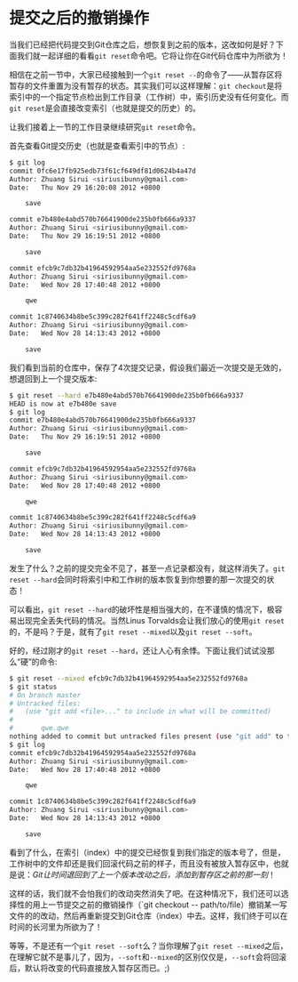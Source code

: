 # 提交之后的撤销操作
当我们已经把代码提交到Git仓库之后，想恢复到之前的版本，这改如何是好？下面我们就一起详细的看看`git reset`命令吧。它将让你在Git代码仓库中为所欲为！

相信在之前一节中，大家已经接触到一个`git reset --`的命令了——从暂存区将暂存的文件重置为没有暂存的状态。其实我们可以这样理解：`git checkout`是将索引中的一个指定节点检出到工作目录（工作树）中，索引历史没有任何变化。而`git reset`是会直接改变索引（也就是提交的历史）的。

让我们接着上一节的工作目录继续研究`git reset`命令。

首先查看Git提交历史（也就是查看索引中的节点）:
```bash
$ git log
commit 0fc6e17fb925edb73f61cf649df81d0624b4a47d
Author: Zhuang Sirui <siriusibunny@gmail.com>
Date:   Thu Nov 29 16:20:08 2012 +0800

    save

commit e7b480e4abd570b76641900de235b0fb666a9337
Author: Zhuang Sirui <siriusibunny@gmail.com>
Date:   Thu Nov 29 16:19:51 2012 +0800

    save

commit efcb9c7db32b41964592954aa5e232552fd9768a
Author: Zhuang Sirui <siriusibunny@gmail.com>
Date:   Wed Nov 28 17:40:48 2012 +0800

    qwe

commit 1c8740634b8be5c399c282f641ff2248c5cdf6a9
Author: Zhuang Sirui <siriusibunny@gmail.com>
Date:   Wed Nov 28 14:13:43 2012 +0800

    save
```

我们看到当前的仓库中，保存了4次提交记录，假设我们最近一次提交是无效的，想退回到上一个提交版本:
```bash
$ git reset --hard e7b480e4abd570b76641900de235b0fb666a9337
HEAD is now at e7b480e save
$ git log
commit e7b480e4abd570b76641900de235b0fb666a9337
Author: Zhuang Sirui <siriusibunny@gmail.com>
Date:   Thu Nov 29 16:19:51 2012 +0800

    save

commit efcb9c7db32b41964592954aa5e232552fd9768a
Author: Zhuang Sirui <siriusibunny@gmail.com>
Date:   Wed Nov 28 17:40:48 2012 +0800

    qwe

commit 1c8740634b8be5c399c282f641ff2248c5cdf6a9
Author: Zhuang Sirui <siriusibunny@gmail.com>
Date:   Wed Nov 28 14:13:43 2012 +0800

    save
```

发生了什么？之前的提交完全不见了，甚至一点记录都没有，就这样消失了。`git reset --hard`会同时将索引中和工作树的版本恢复到你想要的那一次提交的状态！

可以看出，`git reset --hard`的破坏性是相当强大的，在不谨慎的情况下，极容易出现完全丢失代码的情况。当然Linus Torvalds会让我们放心的使用`git reset`的，不是吗？于是，就有了`git reset --mixed`以及`git reset --soft`。

好的，经过刚才的`git reset --hard`，还让人心有余悸。下面让我们试试没那么“硬”的命令:
```bash
$ git reset --mixed efcb9c7db32b41964592954aa5e232552fd9768a
$ git status
# On branch master
# Untracked files:
#   (use "git add <file>..." to include in what will be committed)
#
#       qwe.qwe
nothing added to commit but untracked files present (use "git add" to track)
$ git log
commit efcb9c7db32b41964592954aa5e232552fd9768a
Author: Zhuang Sirui <siriusibunny@gmail.com>
Date:   Wed Nov 28 17:40:48 2012 +0800

    qwe

commit 1c8740634b8be5c399c282f641ff2248c5cdf6a9
Author: Zhuang Sirui <siriusibunny@gmail.com>
Date:   Wed Nov 28 14:13:43 2012 +0800

    save
```

看到了什么，在索引（index）中的提交已经恢复到我们指定的版本号了，但是，工作树中的文件却还是我们回滚代码之前的样子，而且没有被放入暂存区中，也就是说：*Git让时间退回到了上一个版本改动之后，添加到暂存区之前的那一刻*！

这样的话，我们就不会怕我们的改动突然消失了吧。在这种情况下，我们还可以选择性的用上一节提交之前的撤销操作（`git checkout -- path/to/file）撤销某一写文件的的改动，然后再重新提交到Git仓库（index）中去。这样，我们终于可以在时间的长河里为所欲为了！

等等，不是还有一个`git reset --soft`么？当你理解了`git reset --mixed`之后，在理解它就不是事儿了，因为，`--soft`和`--mixed`的区别仅仅是，`--soft`会将回滚后，默认将改变的代码直接放入暂存区而已。;)
